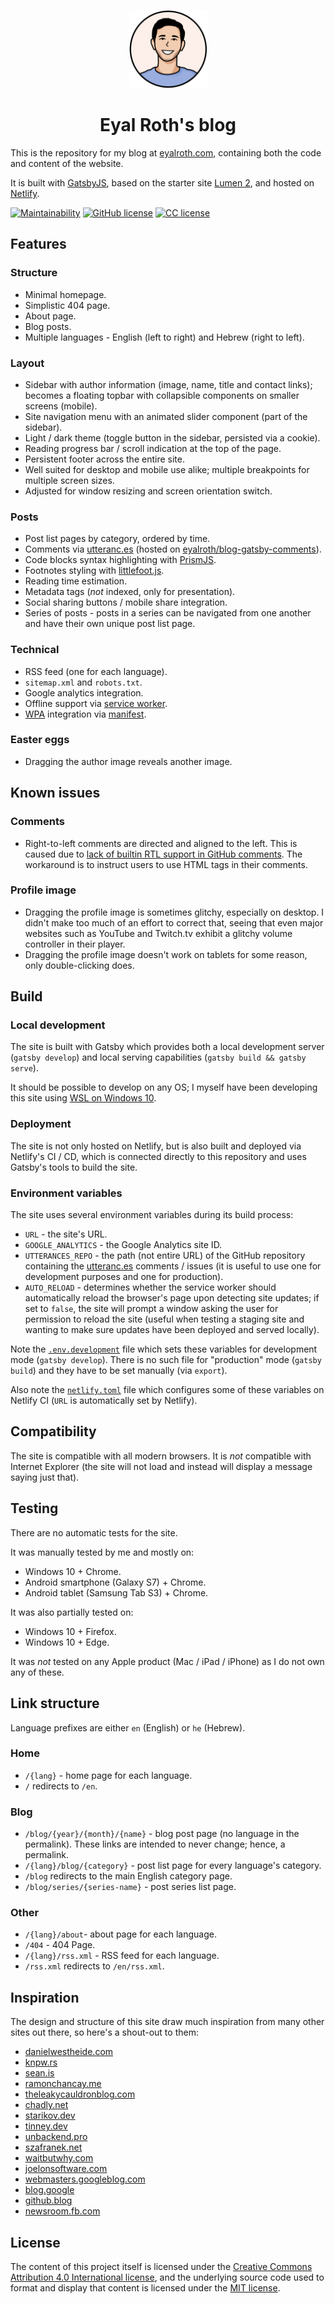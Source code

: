 <p align="center">
  <a href="https://eyalroth.com">
    <img alt="Eyal Roth" src="src/images/icon2.png" width="125" />
  </a>
</p>
<h1 align="center">
  Eyal Roth's blog
</h1>

This is the repository for my blog at [eyalroth.com](https://eyalroth.com), containing both the code and content of the website.

 It is built with [GatsbyJS](https://github.com/gatsbyjs/gatsby), based on the starter site [Lumen 2](https://github.com/GatsbyCentral/gatsby-v2-starter-lumen), and hosted on [Netlify](https://www.netlify.com/).

 [![Maintainability](https://api.codeclimate.com/v1/badges/bf2409966a6163ad2b9e/maintainability)](https://codeclimate.com/github/eyalroth/blog-gatsby/maintainability) [![GitHub license](https://img.shields.io/badge/license-MIT-blue.svg)](https://github.com/eyalroth/blog-gatsby/blob/master/LICENSE) [![CC license](https://i.creativecommons.org/l/by/4.0/80x15.png)](http://creativecommons.org/licenses/by/4.0/)

## Features

### Structure

+ Minimal homepage.
+ Simplistic 404 page.
+ About page.
+ Blog posts.
+ Multiple languages - English (left to right) and Hebrew (right to left).

### Layout

+ Sidebar with author information (image, name, title and contact links); becomes a floating topbar with collapsible components on smaller screens (mobile).
+ Site navigation menu with an animated slider component (part of the sidebar).
+ Light / dark theme (toggle button in the sidebar, persisted via a cookie).
+ Reading progress bar / scroll indication at the top of the page.
+ Persistent footer across the entire site.
+ Well suited for desktop and mobile use alike; multiple breakpoints for multiple screen sizes.
+ Adjusted for window resizing and screen orientation switch.

### Posts

+ Post list pages by category, ordered by time.
+ Comments via [utteranc.es](https://utteranc.es/) (hosted on [eyalroth/blog-gatsby-comments](https://github.com/eyalroth/blog-gatsby-comments)).
+ Code blocks syntax highlighting with [PrismJS](https://prismjs.com/).
+ Footnotes styling with [littlefoot.js](https://github.com/goblindegook/littlefoot).
+ Reading time estimation.
+ Metadata tags (*not* indexed, only for presentation).
+ Social sharing buttons / mobile share integration.
+ Series of posts - posts in a series can be navigated from one another and have their own unique post list page.
 
### Technical

+ RSS feed (one for each language).
+ `sitemap.xml` and `robots.txt`.
+ Google analytics integration.
+ Offline support via [service worker](https://developer.mozilla.org/en-US/docs/Web/API/Service_Worker_API).
+ [WPA](https://en.wikipedia.org/wiki/Progressive_web_applications) integration via [manifest](https://developer.mozilla.org/en-US/docs/Web/Manifest).

### Easter eggs

+ Dragging the author image reveals another image. 

## Known issues

### Comments

+ Right-to-left comments are directed and aligned to the left.
This is caused due to [lack of builtin RTL support in GitHub comments](https://github.com/dear-github/dear-github/issues/1470).
The workaround is to instruct users to use HTML tags in their comments.

### Profile image

+ Dragging the profile image is sometimes glitchy, especially on desktop.
I didn't make too much of an effort to correct that,
seeing that even major websites such as YouTube and Twitch.tv exhibit a glitchy volume controller in their player.
+ Dragging the profile image doesn't work on tablets for some reason, only double-clicking does.


## Build

### Local development

The site is built with Gatsby which provides both a local development server (`gatsby develop`) and local serving capabilities (`gatsby build && gatsby serve`).

It should be possible to develop on any OS; I myself have been developing this site using [WSL on Windows 10](https://en.wikipedia.org/wiki/Windows_Subsystem_for_Linux).

### Deployment

The site is not only hosted on Netlify, but is also built and deployed via Netlify's CI / CD, which is connected directly to this repository and uses Gatsby's tools to build the site.

### Environment variables

The site uses several environment variables during its build process:
 + `URL` - the site's URL.
 + `GOOGLE_ANALYTICS` - the Google Analytics site ID.
 + `UTTERANCES_REPO` - the path (not entire URL) of the GitHub repository containing the [utteranc.es](https://utteranc.es/) comments / issues (it is useful to use one for development purposes and one for production).
 + `AUTO_RELOAD` - determines whether the service worker should automatically reload the browser's page upon detecting site updates; if set to `false`, the site will prompt a window asking the user for permission to reload the site (useful when testing a staging site and wanting to make sure updates have been deployed and served locally).

Note the [`.env.development`](.env.development) file which sets these variables for development mode (`gatsby develop`). There is no such file for "production" mode (`gatsby build`) and they have to be set manually (via `export`).

Also note the [`netlify.toml`](netlify.toml) file which configures some of these variables on Netlify CI (`URL` is automatically set by Netlify). 

## Compatibility

The site is compatible with all modern browsers. It is *not* compatible with Internet Explorer (the site will not load and instead will display a message saying just that).

## Testing

There are no automatic tests for the site.

It was manually tested by me and mostly on:
+ Windows 10 + Chrome.
+ Android smartphone (Galaxy S7) + Chrome.
+ Android tablet (Samsung Tab S3) + Chrome.

It was also partially tested on:
* Windows 10 + Firefox.
* Windows 10 + Edge.

It was *not* tested on any Apple product (Mac / iPad / iPhone) as I do not own any of these. 

## Link structure

Language prefixes are either `en` (English) or `he` (Hebrew).

### Home
+ `/{lang}` - home page for each language.
+ `/` redirects to `/en`.

### Blog
+ `/blog/{year}/{month}/{name}` - blog post page (no language in the permalink). These links are intended to never change; hence, a permalink.
+ `/{lang}/blog/{category}` - post list page for every language's category.
+ `/blog` redirects to the main English category page.
+ `/blog/series/{series-name}` - post series list page. 

### Other
+ `/{lang}/about`- about page for each language.
+ `/404` - 404 Page.
+ `/{lang}/rss.xml` - RSS feed for each language.
+ `/rss.xml` redirects to `/en/rss.xml`.

## Inspiration

The design and structure of this site draw much inspiration from many other sites out there, so here's a shout-out to them:
+ [danielwestheide.com](https://danielwestheide.com)
+ [knpw.rs](https://knpw.rs)
+ [sean.is](https://sean.is)
+ [ramonchancay.me](https://ramonchancay.me)
+ [theleakycauldronblog.com](https://theleakycauldronblog.com)
+ [chadly.net](https://chadly.net)
+ [starikov.dev](https://starikov.dev)
+ [tinney.dev](https://tinney.dev/)
+ [unbackend.pro](https://www.unbackend.pro/)
+ [szafranek.net](https://szafranek.net/)
+ [waitbutwhy.com](https://waitbutwhy.com/)
+ [joelonsoftware.com](https://www.joelonsoftware.com)
+ [webmasters.googleblog.com](https://webmasters.googleblog.com/)
+ [blog.google](https://www.blog.google/)
+ [github.blog](https://github.blog/)
+ [newsroom.fb.com](https://newsroom.fb.com/)

## License  

The content of this project itself is licensed under the [Creative Commons Attribution 4.0 International license](https://creativecommons.org/licenses/by/4.0/), and the underlying source code used to format and display that content is licensed under the [MIT license](LICENSE).